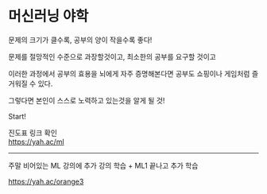 머신러닝 야학
=

문제의 크기가 클수록, 공부의 양이 작을수록 좋다!  

문제를 절망적인 수준으로 과장할것이고, 최소한의 공부를 요구할 것이고  

이러한 과정에서 공부의 효용을 뇌에게 자주 증명해본다면 공부도 쇼핑이나 게임처럼 즐거워질 수 있다. 

그렇다면 본인이 스스로 노력하고 있는것을 알게 될 것!

Start!

진도표 링크 확인  
https://yah.ac/ml

***

주말 비어있는 ML 강의에 추가 강의 학습 + ML1 끝나고 추가 학습

https://yah.ac/orange3